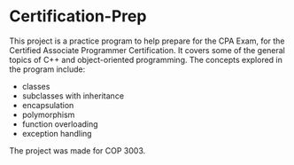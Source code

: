 # Certification-Prep

This project is a practice program to help prepare for the CPA Exam, for the Certified Associate Programmer Certification. It covers some of the general topics of C++ and object-oriented programming.
The concepts explored in the program include:

- classes
- subclasses with inheritance
- encapsulation
- polymorphism
- function overloading
- exception handling


The project was made for COP 3003.